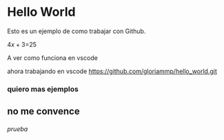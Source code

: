 # Hello World
Esto es un ejemplo de como trabajar con Github. 

$4x+3$=25

A ver como funciona en vscode

ahora trabajando en vscode https://github.com/gloriammp/hello_world.git

### quiero mas ejemplos
## no me convence

###### prueba